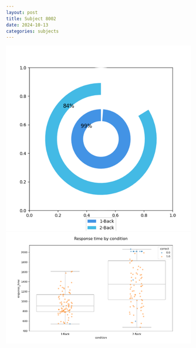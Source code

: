 ```yaml
---
layout: post
title: Subject 8002
date: 2024-10-13
categories: subjects
---
```


![](data/8002/run-12/8002_accuracy_by_condition.png)
![](data/8002/run-12/8002_response_time_by_condition.png)
